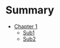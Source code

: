 # Summary

- [Chapter 1](./chapter_1.md)
  - [Sub1](./chapter_1_sub.md)
  - [Sub2](chapter_2_sub.md)
